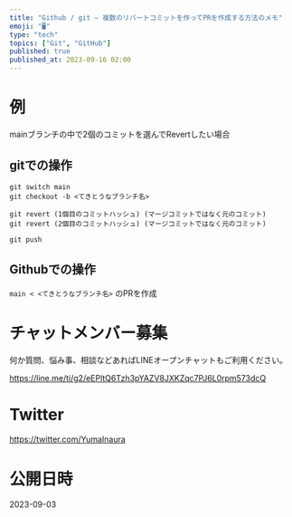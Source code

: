 ```yaml
---
title: "Github / git – 複数のリバートコミットを作ってPRを作成する方法のメモ"
emoji: "🖥"
type: "tech"
topics: ["Git", "GitHub"]
published: true
published_at: 2023-09-16 02:00
---
```


# 例

mainブランチの中で2個のコミットを選んでRevertしたい場合

## gitでの操作

```
git switch main
git checkout -b <てきとうなブランチ名>

git revert (1個目のコミットハッシュ) (マージコミットではなく元のコミット)
git revert (2個目のコミットハッシュ) (マージコミットではなく元のコミット)

git push
```



## Githubでの操作

`main < <てきとうなブランチ名>` のPRを作成



# チャットメンバー募集


何か質問、悩み事、相談などあればLINEオープンチャットもご利用ください。

https://line.me/ti/g2/eEPltQ6Tzh3pYAZV8JXKZqc7PJ6L0rpm573dcQ


# Twitter

https://twitter.com/YumaInaura


# 公開日時

2023-09-03
